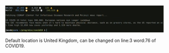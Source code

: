 ![preview](/preview.png)

Default location is United Kingdom, can be changed on line:3 word:76 of COVID19.

